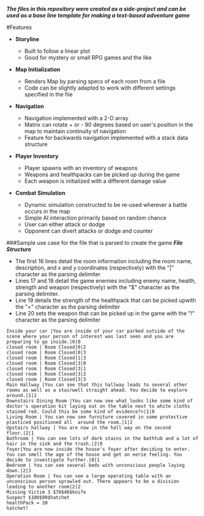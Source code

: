***The files in this repository were created as a side-project and can be used as a base line template for making a text-based adventure game***

#Features

* **Storyline**
  * Built to follow a linear plot
  * Good for mystery or small RPG games and the like
  
* **Map Initialization**
  * Renders Map by parsing specs of each room from a file
  * Code can be slightly adapted to work with different settings specified in the fiie
   
* **Navigation**
  * Navigation implemented with a 2-D array
  * Matrix can rotate + or - 90 degrees based on user's position in the map to maintain continuity of navigation
  * Feature for backwards navigation implemented with a stack data structure
  
* **Player Inventory**
  * Player spawns with an inventory of weapons
  * Weapons and healthpacks can be picked up during the game
  * Each weapon is initialized with a different damage value
  
* **Combat Simulation** 
  * Dynamic simulation constructed to be re-used wherever a battle occurs in the map
  * Simple AI interaction primarily based on random chance
  * User can either attack or dodge
  * Opponent can divert attacks or dodge and counter

###Sample use case for the file that is parsed to create the game
***File Structure***
 * The first 16 lines detail the room information including the room name, description, and x and y coordinates (respectively) with the "|" character as the parsing delimiter
 * Lines 17 and 18 detail the game enemies including enemy name, health, strength and weapon (respectively) with the "$" character as the parsing delimiter.
 * Line 19 details the strength of the healthpack that can be picked upwith the "=" character as the parsing delimiter
 * Line 20 sets the weapon that can be picked up in the game with the "!" character as the parsing delimiter
```
Inside your car |You are inside of your car parked outside of the scene where your person of interest was last seen and you are preparing to go inside.|0|0
closed room | Room Closed|0|2
closed room | Room Closed|0|3
closed room | Room Closed|1|3
closed room | Room Closed|3|0
closed room | Room Closed|3|1
closed room | Room Closed|3|2
closed room | Room Closed|3|3
Main Hallway |You can see that this hallway leads to several other rooms as well as a stairwell straight ahead. You decide to explore around.|1|1
Downstairs Dining Room |You can now see what looks like some kind of doctor's operation kit laying out on the table next to white cloths stained red. Could this be some kind of evidence?>|1|0
Living Room | You can now see furniture covered in some protective plasticed positioned all  around the room.|1|2
Upstairs hallway | You are now in the hall way on the second floor.|2|1
Bathroom | You can see lots of dark stains in the bathtub and a lot of hair in the sink and the trash.|2|0
foyer|You are now inside the house's foyer after deciding to enter. You can smell the age of the house and get an eerie feeling. You decide to investigate further.|0|1
Bedroom | You can see several beds with unconscious people laying down.|2|3
Operation Room | You can see a large operating table with an unconscious person sprawled out. There appears to be a division leading to another room|2|2
Missing Victim 3 $70$40$knife
Suspect $100$90$hatchet
healthPack = 20
hatchet!
```
  

